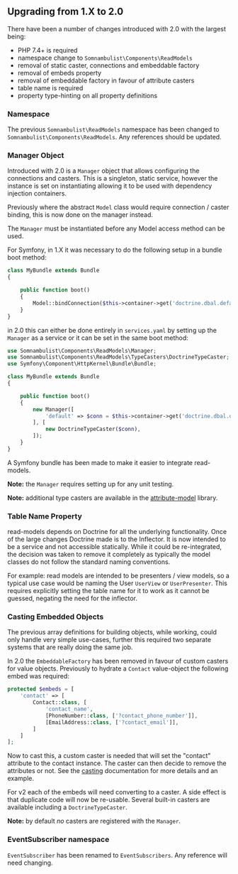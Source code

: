 
## Upgrading from 1.X to 2.0

There have been a number of changes introduced with 2.0 with the largest being:

 * PHP 7.4+ is required
 * namespace change to `Somnambulist\Components\ReadModels`
 * removal of static caster, connections and embeddable factory
 * removal of embeds property
 * removal of embeddable factory in favour of attribute casters
 * table name is required
 * property type-hinting on all property definitions

### Namespace

The previous `Somnambulist\ReadModels` namespace has been changed to `Somnambulist\Components\ReadModels`.
Any references should be updated.

### Manager Object

Introduced with 2.0 is a `Manager` object that allows configuring the connections and casters.
This is a singleton, static service, however the instance is set on instantiating allowing it
to be used with dependency injection containers.

Previously where the abstract `Model` class would require connection / caster binding, this is
now done on the manager instead.

The `Manager` must be instantiated before any Model access method can be used.

For Symfony, in 1.X it was necessary to do the following setup in a bundle boot method:

```php
class MyBundle extends Bundle
{

    public function boot()
    {
        Model::bindConnection($this->container->get('doctrine.dbal.default_connection'));
    }
}
```

in 2.0 this can either be done entirely in `services.yaml` by setting up the `Manager` as
a service or it can be set in the same boot method:

```php
use Somnambulist\Components\ReadModels\Manager;
use Somnambulist\Components\ReadModels\TypeCasters\DoctrineTypeCaster;
use Symfony\Component\HttpKernel\Bundle\Bundle;

class MyBundle extends Bundle
{

    public function boot()
    {
        new Manager([
            'default' => $conn = $this->container->get('doctrine.dbal.default_connection'),
        ], [
            new DoctrineTypeCaster($conn),
        ]);
    }
}
```

A Symfony bundle has been made to make it easier to integrate read-models.

__Note:__ the `Manager` requires setting up for any unit testing.

__Note:__ additional type casters are available in the [attribute-model](https://github.com/somnambulist-tech/attribute-model) library.

### Table Name Property

read-models depends on Doctrine for all the underlying functionality. Once of the large changes
Doctrine made is to the Inflector. It is now intended to be a service and not accessible
statically. While it could be re-integrated, the decision was taken to remove it completely as
typically the model classes do not follow the standard naming conventions.

For example: read models are intended to be presenters / view models, so a typical use case would
be naming the User `UserView` or `UserPresenter`. This requires explicitly setting the table name
for it to work as it cannot be guessed, negating the need for the inflector.

### Casting Embedded Objects

The previous array definitions for building objects, while working, could only handle very
simple use-cases, further this required two separate systems that are really doing the same
job.

In 2.0 the `EmbeddableFactory` has been removed in favour of custom casters for value objects.
Previously to hydrate a `Contact` value-object the following embed was required:

```php
protected $embeds = [
    'contact' => [
        Contact::class, [
            'contact_name',
            [PhoneNumber::class, ['?contact_phone_number']],
            [EmailAddress::class, ['?contact_email']],
        ]
    ]
];
```

Now to cast this, a custom caster is needed that will set the "contact" attribute to the contact
instance. The caster can then decide to remove the attributes or not. See the [casting](casting.md)
documentation for more details and an example.

For v2 each of the embeds will need converting to a caster. A side effect is that duplicate
code will now be re-usable. Several built-in casters are available including a `DoctrineTypeCaster`.

__Note:__ by default *no* casters are registered with the `Manager`.

### EventSubscriber namespace

`EventSubscriber` has been renamed to `EventSubscribers`. Any reference will need changing.
